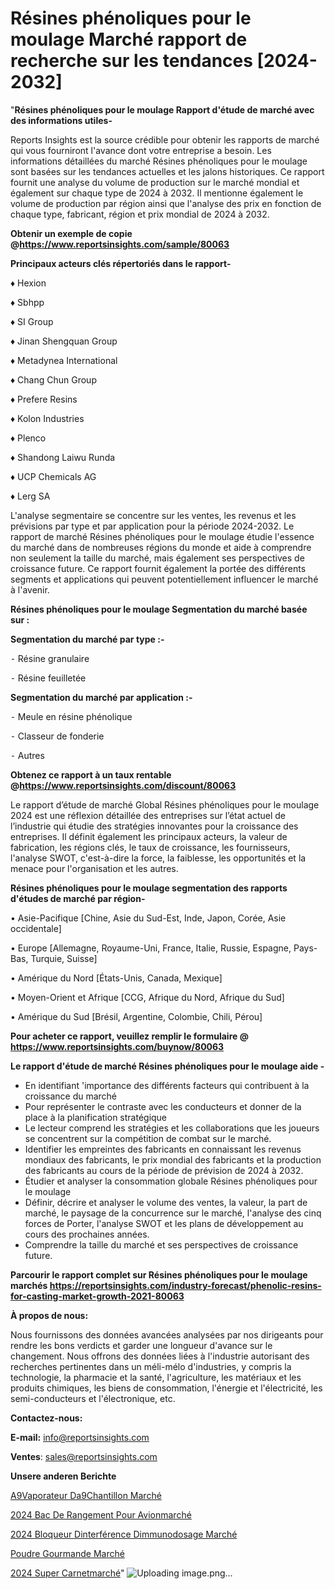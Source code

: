 # Résines phénoliques pour le moulage Marché rapport de recherche sur les tendances [2024-2032]

"<strong>Résines phénoliques pour le moulage Rapport d'étude de marché avec des informations utiles-</strong>

Reports Insights est la source crédible pour obtenir les rapports de marché qui vous fourniront l'avance dont votre entreprise a besoin. Les informations détaillées du marché Résines phénoliques pour le moulage sont basées sur les tendances actuelles et les jalons historiques. Ce rapport fournit une analyse du volume de production sur le marché mondial et également sur chaque type de 2024 à 2032. Il mentionne également le volume de production par région ainsi que l'analyse des prix en fonction de chaque type, fabricant, région et prix mondial de 2024 à 2032.

<strong><b>Obtenir un exemple de copie @</b></strong><a href=https://www.reportsinsights.com/sample/80063><strong><b>https://www.reportsinsights.com/sample/80063</b></strong></a>

<b>Principaux acteurs clés répertoriés dans le rapport-</b>

<b> </b>♦ Hexion

♦ Sbhpp

♦ SI Group

♦ Jinan Shengquan Group

♦ Metadynea International

♦ Chang Chun Group

♦ Prefere Resins

♦ Kolon Industries

♦ Plenco

♦ Shandong Laiwu Runda

♦ UCP Chemicals AG

♦ Lerg SA

L'analyse segmentaire se concentre sur les ventes, les revenus et les prévisions par type et par application pour la période 2024-2032. Le rapport de marché Résines phénoliques pour le moulage étudie l'essence du marché dans de nombreuses régions du monde et aide à comprendre non seulement la taille du marché, mais également ses perspectives de croissance future. Ce rapport fournit également la portée des différents segments et applications qui peuvent potentiellement influencer le marché à l'avenir.

<strong>Résines phénoliques pour le moulage Segmentation du marché basée sur :</strong>

<strong>Segmentation du marché par type :-</strong>

⁃ Résine granulaire

⁃ Résine feuilletée

<strong>Segmentation du marché par application :-</strong>

⁃ Meule en résine phénolique

⁃ Classeur de fonderie

⁃ Autres

<strong><b>Obtenez ce rapport à un taux rentable @</b></strong><a href=https://www.reportsinsights.com/discount/80063><strong><b>https://www.reportsinsights.com/discount/80063</b></strong></a>

Le rapport d’étude de marché Global Résines phénoliques pour le moulage 2024 est une réflexion détaillée des entreprises sur l’état actuel de l’industrie qui étudie des stratégies innovantes pour la croissance des entreprises. Il définit également les principaux acteurs, la valeur de fabrication, les régions clés, le taux de croissance, les fournisseurs, l'analyse SWOT, c'est-à-dire la force, la faiblesse, les opportunités et la menace pour l'organisation et les autres.

<strong>Résines phénoliques pour le moulage segmentation des rapports d'études de marché par région-</strong>

• Asie-Pacifique [Chine, Asie du Sud-Est, Inde, Japon, Corée, Asie occidentale]

• Europe [Allemagne, Royaume-Uni, France, Italie, Russie, Espagne, Pays-Bas, Turquie, Suisse]

• Amérique du Nord [États-Unis, Canada, Mexique]

• Moyen-Orient et Afrique [CCG, Afrique du Nord, Afrique du Sud]

• Amérique du Sud [Brésil, Argentine, Colombie, Chili, Pérou]

<strong>Pour acheter ce rapport, veuillez remplir le formulaire @   <a href=https://www.reportsinsights.com/buynow/80063>https://www.reportsinsights.com/buynow/80063</a></strong>

<strong>Le rapport d'étude de marché Résines phénoliques pour le moulage aide -</strong>
<ul>
  <li>En identifiant 'importance des différents facteurs qui contribuent à la croissance du marché</li>
  <li>Pour représenter le contraste avec les conducteurs et donner de la place à la planification stratégique</li>
  <li>Le lecteur comprend les stratégies et les collaborations que les joueurs se concentrent sur la compétition de combat sur le marché.</li>
  <li>Identifier les empreintes des fabricants en connaissant les revenus mondiaux des fabricants, le prix mondial des fabricants et la production des fabricants au cours de la période de prévision de 2024 à 2032.</li>
  <li>Étudier et analyser la consommation globale Résines phénoliques pour le moulage</li>
  <li>Définir, décrire et analyser le volume des ventes, la valeur, la part de marché, le paysage de la concurrence sur le marché, l'analyse des cinq forces de Porter, l'analyse SWOT et les plans de développement au cours des prochaines années.</li>
  <li>Comprendre la taille du marché et ses perspectives de croissance future.</li>
</ul>

<strong>Parcourir le rapport complet sur Résines phénoliques pour le moulage marchés <a href=https://reportsinsights.com/industry-forecast/phenolic-resins-for-casting-market-growth-2021-80063>https://reportsinsights.com/industry-forecast/phenolic-resins-for-casting-market-growth-2021-80063</a></strong>

<strong>À propos de nous:</strong>

Nous fournissons des données avancées analysées par nos dirigeants pour rendre les bons verdicts et garder une longueur d'avance sur le changement. Nous offrons des données liées à l'industrie autorisant des recherches pertinentes dans un méli-mélo d'industries, y compris la technologie, la pharmacie et la santé, l'agriculture, les matériaux et les produits chimiques, les biens de consommation, l'énergie et l'électricité, les semi-conducteurs et l'électronique, etc.

<strong>Contactez-nous:</strong>

<strong>E-mail:</strong> <a href=mailto:info@reportsinsights.com>info@reportsinsights.com</a>

<strong>Ventes</strong>: <a href=mailto:sales@reportsinsights.com>sales@reportsinsights.com</a>

<strong>Unsere anderen Berichte</strong>

<a href=https://www.linkedin.com/pulse/%C3%A9vaporateur-d%C3%A9chantillon-march%C3%A9-2024-part-z2khc/>A9Vaporateur Da9Chantillon Marché</a>

<a href=https://www.linkedin.com/pulse/2024-bac-de-rangement-pour-avionmarch%C3%A9-li22c/>2024 Bac De Rangement Pour Avionmarché</a>

<a href=https://www.linkedin.com/pulse/2024-bloqueur-dinterférence-dimmunodosage-marché-veyuc/>2024 Bloqueur Dinterférence Dimmunodosage Marché</a>

<a href=https://www.linkedin.com/pulse/poudre-gourmande-march%C3%A9-taille-part-perspectives-dtyqc/>Poudre Gourmande Marché</a>

<a href=https://www.linkedin.com/pulse/2024-super-carnetmarch%C3%A9-aper%C3%A7us-de-lindustrie-6qqoc/>2024 Super Carnetmarché</a>"
![Uploading image.png…]()
